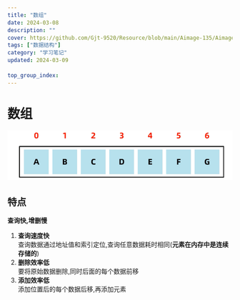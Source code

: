 ```yaml
---
title: "数组"
date: 2024-03-08
description: ""
cover: https://github.com/Gjt-9520/Resource/blob/main/Aimage-135/Aimage48.jpg?raw=true
tags: ["数据结构"]
category: "学习笔记"
updated: 2024-03-09

top_group_index:
---
```


# 数组

![数组](../images/数组.png)

## 特点 

**查询快,增删慢**

1. **查询速度快**          
查询数据通过地址值和索引定位,查询任意数据耗时相同(**元素在内存中是连续存储的**)
2. **删除效率低**         
要将原始数据删除,同时后面的每个数据前移
3. **添加效率低**        
添加位置后的每个数据后移,再添加元素                

